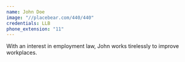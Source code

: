 ```yaml
---
name: John Doe
image: "//placebear.com/440/440"
credentials: LLB
phone_extension: "11"
---
```


With an interest in employment law, John works tirelessly to improve workplaces.